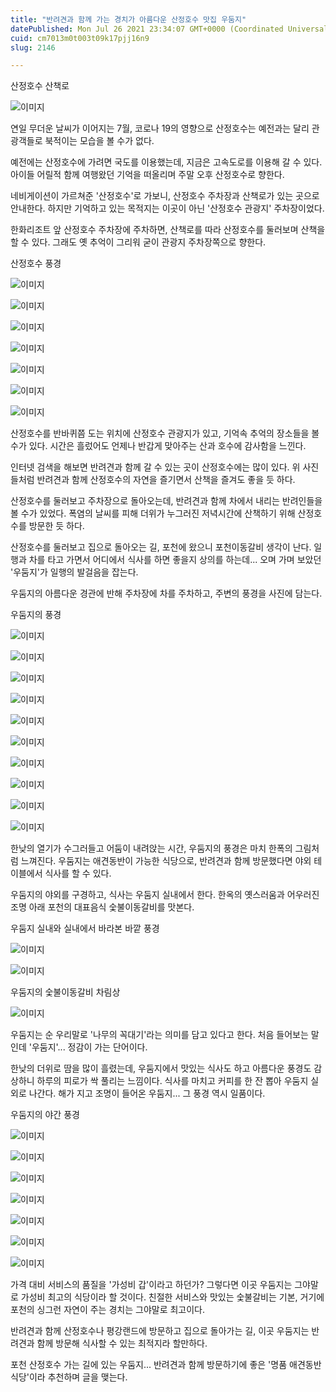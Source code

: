 ```yaml
---
title: "반려견과 함께 가는 경치가 아름다운 산정호수 맛집 우둠지"
datePublished: Mon Jul 26 2021 23:34:07 GMT+0000 (Coordinated Universal Time)
cuid: cm7013m0t003t09k17pjj16n9
slug: 2146

---
```



산정호수 산책로

![이미지](https://cdn.hashnode.com/res/hashnode/image/upload/v1739250874781/7cdcfaef-7e0e-4b9e-8ca2-cd007a504271.jpeg)

연일 무더운 날씨가 이어지는 7월, 코로나 19의 영향으로 산정호수는 예전과는 달리 관광객들로 북적이는 모습을 볼 수가 없다.

예전에는 산정호수에 가려면 국도를 이용했는데, 지금은 고속도로를 이용해 갈 수 있다. 아이들 어릴적 함께 여행왔던 기억을 떠올리며 주말 오후 산정호수로 향한다.

네비게이션이 가르쳐준 '산정호수'로 가보니, 산정호수 주차장과 산책로가 있는 곳으로 안내한다. 하지만 기억하고 있는 목적지는 이곳이 아닌 '산정호수 관광지' 주차장이었다.

한화리조트 앞 산정호수 주차장에 주차하면, 산책로를 따라 산정호수를 둘러보며 산책을 할 수 있다. 그래도 옛 추억이 그리워 굳이 관광지 주차장쪽으로 향한다.

산정호수 풍경

![이미지](https://cdn.hashnode.com/res/hashnode/image/upload/v1739250876939/e9524dcd-7da8-4254-97ef-1f5b8bb335e7.jpeg)

![이미지](https://cdn.hashnode.com/res/hashnode/image/upload/v1739250878827/b1c13758-0f65-4449-8ffa-2caf85bd4eda.jpeg)

![이미지](https://cdn.hashnode.com/res/hashnode/image/upload/v1739250881002/7cc3d3a2-c494-444c-922c-a4ed4a31f755.jpeg)

![이미지](https://cdn.hashnode.com/res/hashnode/image/upload/v1739250882934/0b18a633-f137-4c3c-ba6a-349d4bffa031.jpeg)

![이미지](https://cdn.hashnode.com/res/hashnode/image/upload/v1739250884999/bb8e0140-3443-4e64-bb8b-c744e996a5a0.jpeg)

![이미지](https://cdn.hashnode.com/res/hashnode/image/upload/v1739250887217/0354e99f-7314-4dc5-a146-b2c988c0b010.jpeg)

![이미지](https://cdn.hashnode.com/res/hashnode/image/upload/v1739250889898/b22789e0-8ef0-4df6-8032-d5ba5941587f.jpeg)

산정호수를 반바퀴쯤 도는 위치에 산정호수 관광지가 있고, 기억속 추억의 장소들을 볼 수가 있다. 시간은 흘렀어도 언제나 반갑게 맞아주는 산과 호수에 감사함을 느낀다.

인터넷 검색을 해보면 반려견과 함께 갈 수 있는 곳이 산정호수에는 많이 있다. 위 사진들처럼 반려견과 함께 산정호수의 자연을 즐기면서 산책을 즐겨도 좋을 듯 하다.

산정호수를 둘러보고 주차장으로 돌아오는데, 반려견과 함께 차에서 내리는 반려인들을 볼 수가 있었다. 폭염의 날씨를 피해 더위가 누그러진 저녁시간에 산책하기 위해 산정호수를 방문한 듯 하다.

산정호수를 둘러보고 집으로 돌아오는 길, 포천에 왔으니 포천이동갈비 생각이 난다. 일행과 차를 타고 가면서 어디에서 식사를 하면 좋을지 상의를 하는데... 오며 가며 보았던 '우둠지'가 일행의 발걸음을 잡는다.

우둠지의 아름다운 경관에 반해 주차장에 차를 주차하고, 주변의 풍경을 사진에 담는다.

우둠지의 풍경

![이미지](https://cdn.hashnode.com/res/hashnode/image/upload/v1739250892065/b582e741-d858-4563-b537-a4db24669b0a.jpeg)

![이미지](https://cdn.hashnode.com/res/hashnode/image/upload/v1739250894362/481a8522-eff3-4506-842e-a12336a0d98d.jpeg)

![이미지](https://cdn.hashnode.com/res/hashnode/image/upload/v1739250896310/6fd5791a-dc7b-4b1c-a4e1-40064ff7155f.jpeg)

![이미지](https://cdn.hashnode.com/res/hashnode/image/upload/v1739250898638/7b55e4b3-3fad-440e-8ad3-68fed8a08713.jpeg)

![이미지](https://cdn.hashnode.com/res/hashnode/image/upload/v1739250901112/a41acd74-bab2-4bfb-976d-ab28472f8208.jpeg)

![이미지](https://cdn.hashnode.com/res/hashnode/image/upload/v1739250903458/e8e9305f-2a25-4a04-b68a-953faa8d6468.jpeg)

![이미지](https://cdn.hashnode.com/res/hashnode/image/upload/v1739250905424/9292a4d7-6937-456b-be2c-bddb7de1fea4.jpeg)

![이미지](https://cdn.hashnode.com/res/hashnode/image/upload/v1739250907490/1d198d1d-0b2e-4314-9beb-b3cf762b3f36.jpeg)

![이미지](https://cdn.hashnode.com/res/hashnode/image/upload/v1739250909574/7d05f0ae-41ae-4727-bf58-3cae1dcb7484.jpeg)

![이미지](https://cdn.hashnode.com/res/hashnode/image/upload/v1739250911688/b0568b17-c5d1-4d36-acd6-8356f7e18bc4.jpeg)

한낮의 열기가 수그러들고 어둠이 내려앉는 시간, 우둠지의 풍경은 마치 한폭의 그림처럼 느껴진다. 우둠지는 애견동반이 가능한 식당으로, 반려견과 함께 방문했다면 야외 테이블에서 식사를 할 수 있다.

우둠지의 야외를 구경하고, 식사는 우둠지 실내에서 한다. 한옥의 옛스러움과 어우러진 조명 아래 포천의 대표음식 숯불이동갈비를 맛본다.

우둠지 실내와 실내에서 바라본 바깥 풍경

![이미지](https://cdn.hashnode.com/res/hashnode/image/upload/v1739250913873/3f72d82f-92be-4f98-b32f-539528556786.jpeg)

![이미지](https://cdn.hashnode.com/res/hashnode/image/upload/v1739250916290/ff3262ed-945f-4bb2-a8ef-e7c8dbfcfc79.jpeg)

우둠지의 숯불이동갈비 차림상

![이미지](https://cdn.hashnode.com/res/hashnode/image/upload/v1739250918774/c7630ecd-8d3c-45ce-ae98-74a77557abfb.jpeg)

우둠지는 순 우리말로 '나무의 꼭대기'라는 의미를 담고 있다고 한다. 처음 들어보는 말인데 '우둠지'... 정감이 가는 단어이다.

한낮의 더위로 땀을 많이 흘렸는데, 우둠지에서 맛있는 식사도 하고 아름다운 풍경도 감상하니 하루의 피로가 싹 풀리는 느낌이다. 식사를 마치고 커피를 한 잔 뽑아 우둠지 실외로 나간다. 해가 지고 조명이 들어온 우둠지... 그 풍경 역시 일품이다.

우둠지의 야간 풍경

![이미지](https://cdn.hashnode.com/res/hashnode/image/upload/v1739250920745/4d8d7d60-8c5d-45ac-ad0b-740b825b3b07.jpeg)

![이미지](https://cdn.hashnode.com/res/hashnode/image/upload/v1739250922683/3d8ef0f8-8890-428d-a825-fae033a9b91b.jpeg)

![이미지](https://cdn.hashnode.com/res/hashnode/image/upload/v1739250924636/f4202bab-c001-429f-bc79-02ce0e7de560.jpeg)

![이미지](https://cdn.hashnode.com/res/hashnode/image/upload/v1739250926676/d44f87a9-6704-46bb-a7f7-8b0497ea7950.jpeg)

![이미지](https://cdn.hashnode.com/res/hashnode/image/upload/v1739250928507/96cdcbe7-45e1-470c-ae4c-a0381d9874dc.jpeg)

![이미지](https://cdn.hashnode.com/res/hashnode/image/upload/v1739250931012/71c1d7a4-41ca-4f78-87b7-af8c43194773.jpeg)

![이미지](https://cdn.hashnode.com/res/hashnode/image/upload/v1739250932827/fa042db5-f720-4e99-a5b9-7e8735b8a76d.jpeg)

가격 대비 서비스의 품질을 '가성비 갑'이라고 하던가? 그렇다면 이곳 우둠지는 그야말로 가성비 최고의 식당이라 할 것이다. 친절한 서비스와 맛있는 숯불갈비는 기본, 거기에 포천의 싱그런 자연이 주는 경치는 그야말로 최고이다.

반려견과 함께 산정호수나 평강랜드에 방문하고 집으로 돌아가는 길, 이곳 우둠지는 반려견과 함께 방문해 식사할 수 있는 최적지라 할만하다.

포천 산정호수 가는 길에 있는 우둠지... 반려견과 함께 방문하기에 좋은 '명품 애견동반식당'이라 추천하며 글을 맺는다.